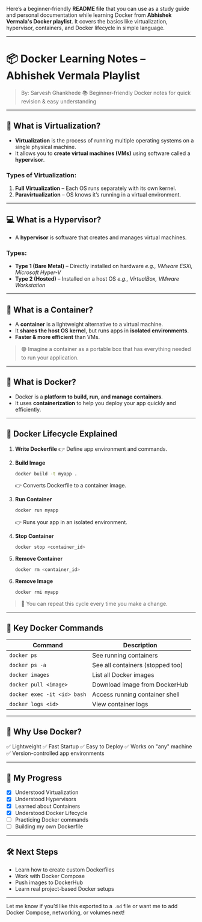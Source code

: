 Here’s a beginner-friendly **README file** that you can use as a study guide and personal documentation while learning Docker from **Abhishek Vermala's Docker playlist**. It covers the basics like virtualization, hypervisor, containers, and Docker lifecycle in simple language.

---

# 📦 Docker Learning Notes – Abhishek Vermala Playlist

> By: Sarvesh Ghankhede
> 📚 Beginner-friendly Docker notes for quick revision & easy understanding

---

## 🧠 What is Virtualization?

* **Virtualization** is the process of running multiple operating systems on a single physical machine.
* It allows you to **create virtual machines (VMs)** using software called a **hypervisor**.

### Types of Virtualization:

1. **Full Virtualization** – Each OS runs separately with its own kernel.
2. **Paravirtualization** – OS knows it’s running in a virtual environment.

---

## 💻 What is a Hypervisor?

* A **hypervisor** is software that creates and manages virtual machines.

### Types:

* **Type 1 (Bare Metal)** – Directly installed on hardware
  *e.g., VMware ESXi, Microsoft Hyper-V*
* **Type 2 (Hosted)** – Installed on a host OS
  *e.g., VirtualBox, VMware Workstation*

---

## 🧱 What is a Container?

* A **container** is a lightweight alternative to a virtual machine.
* It **shares the host OS kernel**, but runs apps in **isolated environments**.
* **Faster & more efficient** than VMs.

> 🟢 Imagine a container as a portable box that has everything needed to run your application.

---

## 🐳 What is Docker?

* Docker is a **platform to build, run, and manage containers**.
* It uses **containerization** to help you deploy your app quickly and efficiently.

---

## 🔄 Docker Lifecycle Explained

1. **Write Dockerfile**
   👉 Define app environment and commands.

2. **Build Image**

   ```bash
   docker build -t myapp .
   ```

   👉 Converts Dockerfile to a container image.

3. **Run Container**

   ```bash
   docker run myapp
   ```

   👉 Runs your app in an isolated environment.

4. **Stop Container**

   ```bash
   docker stop <container_id>
   ```

5. **Remove Container**

   ```bash
   docker rm <container_id>
   ```

6. **Remove Image**

   ```bash
   docker rmi myapp
   ```

> 🔁 You can repeat this cycle every time you make a change.

---

## 🧩 Key Docker Commands

| Command                     | Description                      |
| --------------------------- | -------------------------------- |
| `docker ps`                 | See running containers           |
| `docker ps -a`              | See all containers (stopped too) |
| `docker images`             | List all Docker images           |
| `docker pull <image>`       | Download image from DockerHub    |
| `docker exec -it <id> bash` | Access running container shell   |
| `docker logs <id>`          | View container logs              |

---

## 📌 Why Use Docker?

✅ Lightweight
✅ Fast Startup
✅ Easy to Deploy
✅ Works on "any" machine
✅ Version-controlled app environments

---

## 🎯 My Progress

* [x] Understood Virtualization
* [x] Understood Hypervisors
* [x] Learned about Containers
* [x] Understood Docker Lifecycle
* [ ] Practicing Docker commands
* [ ] Building my own Dockerfile

---

## 🛠️ Next Steps

* Learn how to create custom Dockerfiles
* Work with Docker Compose
* Push images to DockerHub
* Learn real project-based Docker setups

---

Let me know if you’d like this exported to a `.md` file or want me to add Docker Compose, networking, or volumes next!

